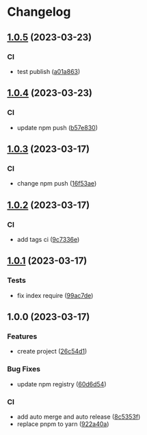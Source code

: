 # Changelog

## [1.0.5](https://github.com/kaishens-cn/snowflake/compare/v1.0.4...v1.0.5) (2023-03-23)


### CI

* test publish ([a01a863](https://github.com/kaishens-cn/snowflake/commit/a01a863804dfe22a9187f72d1cd444a6a3e0cd43))

## [1.0.4](https://github.com/kaishens-cn/snowflake/compare/v1.0.3...v1.0.4) (2023-03-23)


### CI

* update npm push ([b57e830](https://github.com/kaishens-cn/snowflake/commit/b57e83053907a925a1ad01eefe883e66a104625c))

## [1.0.3](https://github.com/kaishens-cn/snowflake/compare/v1.0.2...v1.0.3) (2023-03-17)


### CI

* change npm push ([16f53ae](https://github.com/kaishens-cn/snowflake/commit/16f53aeaa4f2609f08d1c0fbd768d8a7fbedcd93))

## [1.0.2](https://github.com/kaishens-cn/snowflake/compare/v1.0.1...v1.0.2) (2023-03-17)


### CI

* add tags ci ([9c7336e](https://github.com/kaishens-cn/snowflake/commit/9c7336e006a5896d2dd72edd8d66a0d2229f497b))

## [1.0.1](https://github.com/kaishens-cn/snowflake/compare/v1.0.0...v1.0.1) (2023-03-17)


### Tests

* fix index require ([99ac7de](https://github.com/kaishens-cn/snowflake/commit/99ac7de108c6e63d559ddca0d8ef62a2451fc1ab))

## 1.0.0 (2023-03-17)


### Features

* create project ([26c54d1](https://github.com/kaishens-cn/snowflake/commit/26c54d1f749909ff5a27863955b8718c5626ec5a))


### Bug Fixes

* update npm registry ([60d6d54](https://github.com/kaishens-cn/snowflake/commit/60d6d546bed8e4559649e3284256ec4f58df91d6))


### CI

* add auto merge and auto release ([8c5353f](https://github.com/kaishens-cn/snowflake/commit/8c5353fbbb4505fea437775fb14bc0a2b82de537))
* replace pnpm to yarn ([922a40a](https://github.com/kaishens-cn/snowflake/commit/922a40a2abfd26b4ba8809039bc2a9d75660d0de))
